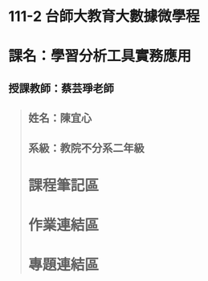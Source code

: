 # 111-2 台師大教育大數據微學程
# 課名：學習分析工具實務應用
## 授課教師：蔡芸琤老師
>## 姓名：陳宜心
>## 系級：教院不分系二年級
># 課程筆記區
># 作業連結區
># 專題連結區
